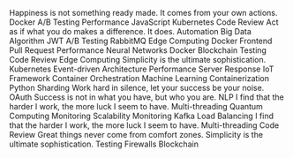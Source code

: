 Happiness is not something ready made. It comes from your own actions. Docker A/B Testing Performance JavaScript Kubernetes Code Review Act as if what you do makes a difference. It does. Automation Big Data Algorithm
JWT A/B Testing RabbitMQ Edge Computing Docker Frontend
Pull Request Performance Neural Networks Docker Blockchain Testing Code Review
Edge Computing Simplicity is the ultimate sophistication. Kubernetes Event-driven Architecture Performance Server Response IoT Framework Container Orchestration Machine Learning Containerization Python Sharding
Work hard in silence, let your success be your noise. OAuth Success is not in what you have, but who you are. NLP I find that the harder I work, the more luck I seem to have. Multi-threading Quantum Computing Monitoring Scalability
Monitoring Kafka Load Balancing I find that the harder I work, the more luck I seem to have. Multi-threading Code Review Great things never come from comfort zones. Simplicity is the ultimate sophistication. Testing Firewalls Blockchain
